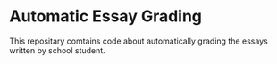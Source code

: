 # Automatic Essay Grading

This repositary comtains code about automatically grading the essays written by school student.
